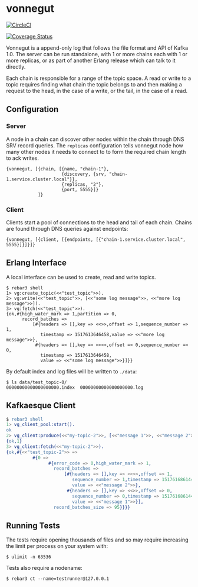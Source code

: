 vonnegut
=====

[![CircleCI](https://circleci.com/gh/SpaceTime-IoT/vonnegut.svg?style=svg)](https://circleci.com/gh/SpaceTime-IoT/vonnegut)

[![Coverage Status](https://coveralls.io/repos/github/SpaceTime-IoT/vonnegut/badge.svg?branch=master)](https://coveralls.io/github/SpaceTime-IoT/vonnegut?branch=master)

Vonnegut is a append-only log that follows the file format and API of Kafka 1.0. The server can be run standalone, with 1 or more chains each with 1 or more replicas, or as part of another Erlang release which can talk to it directly.

Each chain is responsible for a range of the topic space. A read or write to a topic requires finding what chain the topic belongs to and then making a request to the head, in the case of a write, or the tail, in the case of a read.

Configuration
-----

### Server

A node in a chain can discover other nodes within the chain through DNS SRV record queries. The `replicas` configuration tells vonnegut node how many other nodes it needs to connect to to form the required chain length to ack writes.

```
{vonnegut, [{chain, [{name, "chain-1"},
                     {discovery, {srv, "chain-1.service.cluster.local"}},
                     {replicas, "2"},
                     {port, 5555}]}
            ]}
```

### Client

Clients start a pool of connections to the head and tail of each chain. Chains are found through DNS queries against endpoints:

```
{vonnegut, [{client, [{endpoints, [{"chain-1.service.cluster.local", 5555}]}]}]}
```

Erlang Interface
---

A local interface can be used to create, read and write topics. 

```shell
$ rebar3 shell
1> vg:create_topic(<<"test_topic">>).
2> vg:write(<<"test_topic">>, [<<"some log message">>, <<"more log message">>]).
3> vg:fetch(<<"test_topic">>).
{ok,#{high_water_mark => 1,partition => 0,
      record_batches =>
          [#{headers => [],key => <<>>,offset => 1,sequence_number => 1,
             timestamp => 1517613646458,value => <<"more log message">>},
           #{headers => [],key => <<>>,offset => 0,sequence_number => 0,
             timestamp => 1517613646458,
             value => <<"some log message">>}]}}
```

By default index and log files will be written to `./data`:

```shell
$ ls data/test_topic-0/
00000000000000000000.index  00000000000000000000.log
```

Kafkaesque Client
---

```erlang
$ rebar3 shell
1> vg_client_pool:start().
ok
2> vg_client:produce(<<"my-topic-2">>, [<<"message 1">>, <<"message 2">>]).
{ok,1}
3> vg_client:fetch(<<"my-topic-2">>).
{ok,#{<<"test_topic-2">> =>
          #{0 =>
                #{error_code => 0,high_water_mark => 1,
                  record_batches =>
                      [#{headers => [],key => <<>>,offset => 1,
                         sequence_number => 1,timestamp => 1517616861441,
                         value => <<"message 2">>},
                       #{headers => [],key => <<>>,offset => 0,
                         sequence_number => 0,timestamp => 1517616861441,
                         value => <<"message 1">>}],
                  record_batches_size => 95}}}}
```

Running Tests
-----

The tests require opening thousands of files and so may require increasing the limit per process on your system with:

```shell
$ ulimit -n 63536
```

Tests also require a nodename:

```shell
$ rebar3 ct --name=testrunner@127.0.0.1
```
